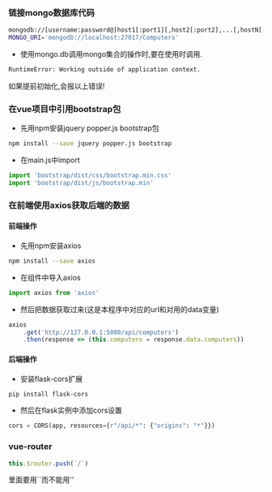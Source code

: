 ### 链接mongo数据库代码
~~~bash
mongodb://[username:password@]host1[:port1][,host2[:port2],...[,hostN[:portN]]][/[database][?options]]
MONGO_URI='mongodb://localhost:27017/Computers'
~~~
+ 使用mongo.db调用mongo集合的操作时,要在使用时调用.
~~~bash
RuntimeError: Working outside of application context.
~~~
如果提前初始化,会报以上错误!


### 在vue项目中引用bootstrap包
+ 先用npm安装jquery popper.js bootstrap包
~~~bash
npm install --save jquery popper.js bootstrap
~~~
+ 在main.js中import
~~~js
import 'bootstrap/dist/css/bootstrap.min.css'
import 'bootstrap/dist/js/bootstrap.min'
~~~

### 在前端使用axios获取后端的数据
#### 前端操作
+ 先用npm安装axios
~~~bash
npm install --save axios
~~~
+ 在组件中导入axios
~~~js
import axios from 'axios'
~~~
+ 然后把数据获取过来(这是本程序中对应的url和对用的data变量)
~~~js
axios
    .get('http://127.0.0.1:5000/api/computers')
    .then(response => (this.computers = response.data.computers))
~~~
#### 后端操作
+ 安装flask-cors扩展
~~~bash
pip install flask-cors
~~~
+ 然后在flask实例中添加cors设置
~~~python
cors = CORS(app, resources={r"/api/*": {"origins": "*"}})
~~~

### vue-router
~~~js
this.$router.push(`/`)
~~~
 里面要用``而不能用''